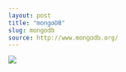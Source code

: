 ```yaml
---
layout: post
title: "mongoDB"
slug: mongodb
source: http://www.mongodb.org/
---
```


<img src="/beautiful-open/screenshots/mongodb.png">
